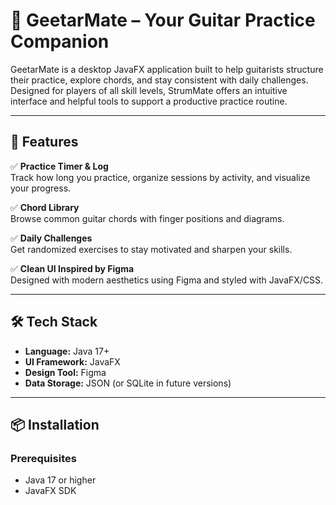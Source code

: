 # 🎸 GeetarMate – Your Guitar Practice Companion

GeetarMate is a desktop JavaFX application built to help guitarists structure their practice, explore chords, and stay consistent with daily challenges. Designed for players of all skill levels, StrumMate offers an intuitive interface and helpful tools to support a productive practice routine.


---

## 🚀 Features

✅ **Practice Timer & Log**  
Track how long you practice, organize sessions by activity, and visualize your progress.

✅ **Chord Library**  
Browse common guitar chords with finger positions and diagrams.

✅ **Daily Challenges**  
Get randomized exercises to stay motivated and sharpen your skills.

✅ **Clean UI Inspired by Figma**  
Designed with modern aesthetics using Figma and styled with JavaFX/CSS.

---

## 🛠️ Tech Stack

- **Language:** Java 17+
- **UI Framework:** JavaFX
- **Design Tool:** Figma
- **Data Storage:** JSON (or SQLite in future versions)

---

## 📦 Installation

### Prerequisites
- Java 17 or higher
- JavaFX SDK


